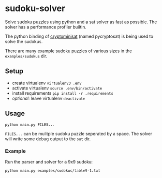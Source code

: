 # sudoku-solver

Solve sudoku puzzles using python and a sat solver as fast as possible. The solver has a performance profiler builtin.

The python binding of [cryptominisat](https://github.com/msoos/cryptominisat) (named pycryptosat) is being used to solve the sudokus.

There are many example sudoku puzzles of various sizes in the `examples/sudokus` dir.

## Setup

* create virtualenv `virtualenv3 .env`
* activate virtualenv `source .env/bin/activate`
* install requirements `pip install -r .requirements`
* *optional:* leave virtualenv `deactivate`

## Usage

`python main.py FILES...`

`FILES...` can be mulitple sudoku puzzle seperated by a space. The solver will write some debug output to the `out` dir.

### Example

Run the parser and solver for a 9x9 sudoku:

`python main.py examples/sudokus/table9-1.txt`
